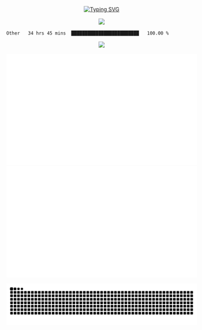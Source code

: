 <p align="center">
<a href="https://github.com/vxsin"><img src="https://readme-typing-svg.demolab.com?font=Minecraftia&pause=1000&center=true&vCenter=true&random=false&width=434&lines=%F0%9F%91%8B+my+name+is+Luis;I+%E2%99%A5%EF%B8%8F+Java" alt="Typing SVG" /></a>
</p>
<a href="">
  <p align="center">
    <img align="center" src="https://lanyard.cnrad.dev/api/531896089096486922?borderRadius=30px" />
  </p>
</a>

<!--START_SECTION:waka-->

```txt
Other   34 hrs 45 mins  █████████████████████████   100.00 %
```

<!--END_SECTION:waka-->
<!--- Picture --->
<p align="center">
<img src="https://github.com/vxnsin/vxnsin/blob/main/picture/rep.gif" />
  </p align="center">
<!--- Stat Github --->
<a href="https://github.com/vxnsin/github-stats#gh-dark-mode-only">
    <p align="center">
<img src="https://github.com/vxnsin/github-stats/blob/master/generated/overview.svg#gh-dark-mode-only"/>
<img src="https://github.com/vxnsin/github-stats/blob/master/generated/languages.svg#gh-dark-mode-only"/>
    </p>
</a>
<img alt="github contribution grid snake animation" src="https://raw.githubusercontent.com/vxnsin/vxnsin/output/github-contribution-grid-snake-dark.svg">
